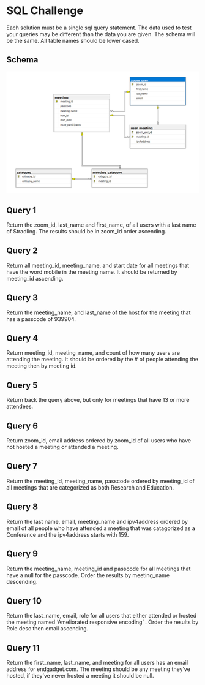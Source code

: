 # SQL Challenge

Each solution must be a single sql query statement. The data used to test your queries may be different than the data you are given. The schema will be the same. All table names should be lower cased.

## Schema

![Database Schema](DatabaseSchema.png)

## Query 1

Return the zoom_id, last_name and first_name, of all users with a last name of Stradling.   The results should be in zoom_id order ascending.

## Query 2

Return all meeting_id, meeting_name, and start date for all meetings that have the word mobile in the meeting name.  It should be returned by meeting_id ascending.

## Query 3

Return the meeting_name, and last_name of the host for the meeting that has a passcode of 939904.

## Query 4

Return meeting_id, meeting_name, and count of how many users are attending the meeting.  It should be ordered by the # of people attending the meeting then by meeting id.

## Query 5

Return back the query above, but only for meetings that have 13 or more attendees.

## Query 6

Return zoom_id, email address ordered by zoom_id of all users who have not hosted a meeting or attended a meeting.

## Query 7

Return the meeting_id, meeting_name, passcode ordered by meeting_id of all meetings that are categorized as both Research and Education.

## Query 8

Return the last name, email, meeting_name and ipv4address ordered by email of all people who have attended a meeting that was catagorized as a Conference and the ipv4address starts with 159.

## Query 9

Return the meeting_name, meeting_id and passcode for all meetings that have a null for the passcode.  Order the results by meeting_name descending. 

## Query 10

Return the last_name, email, role for all users that either attended or hosted the meeting named ‘Ameliorated responsive encoding’ .  Order the results by Role desc then email ascending.

## Query 11

Return the first_name, last_name, and meeting for all users has an email address for endgadget.com.  The meeting should be any meeting they’ve hosted, if they’ve never hosted a meeting it should be null.

